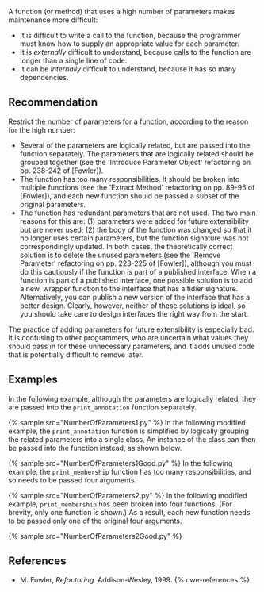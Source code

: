 A function (or method) that uses a high number of parameters makes maintenance more difficult:

* It is difficult to write a call to the function, because the programmer must know how to supply an appropriate value for each parameter.
* It is *externally* difficult to understand, because calls to the function are longer than a single line of code.
* It can be *internally* difficult to understand, because it has so many dependencies.

## Recommendation
Restrict the number of parameters for a function, according to the reason for the high number:

* Several of the parameters are logically related, but are passed into the function separately. The parameters that are logically related should be grouped together (see the 'Introduce Parameter Object' refactoring on pp. 238-242 of \[Fowler\]).
* The function has too many responsibilities. It should be broken into multiple functions (see the 'Extract Method' refactoring on pp. 89-95 of \[Fowler\]), and each new function should be passed a subset of the original parameters.
* The function has redundant parameters that are not used. The two main reasons for this are: (1) parameters were added for future extensibility but are never used; (2) the body of the function was changed so that it no longer uses certain parameters, but the function signature was not correspondingly updated. In both cases, the theoretically correct solution is to delete the unused parameters (see the 'Remove Parameter' refactoring on pp. 223-225 of \[Fowler\]), although you must do this cautiously if the function is part of a published interface.
When a function is part of a published interface, one possible solution is to add a new, wrapper function to the interface that has a tidier signature. Alternatively, you can publish a new version of the interface that has a better design. Clearly, however, neither of these solutions is ideal, so you should take care to design interfaces the right way from the start.

The practice of adding parameters for future extensibility is especially bad. It is confusing to other programmers, who are uncertain what values they should pass in for these unnecessary parameters, and it adds unused code that is potentially difficult to remove later.


## Examples
In the following example, although the parameters are logically related, they are passed into the `print_annotation` function separately.

{% sample src="NumberOfParameters1.py" %}
In the following modified example, the `print_annotation` function is simplified by logically grouping the related parameters into a single class. An instance of the class can then be passed into the function instead, as shown below.

{% sample src="NumberOfParameters1Good.py" %}
In the following example, the `print_membership` function has too many responsibilities, and so needs to be passed four arguments.

{% sample src="NumberOfParameters2.py" %}
In the following modified example, `print_membership` has been broken into four functions. (For brevity, only one function is shown.) As a result, each new function needs to be passed only one of the original four arguments.

{% sample src="NumberOfParameters2Good.py" %}

## References
* M. Fowler, *Refactoring*. Addison-Wesley, 1999.
{% cwe-references %}
